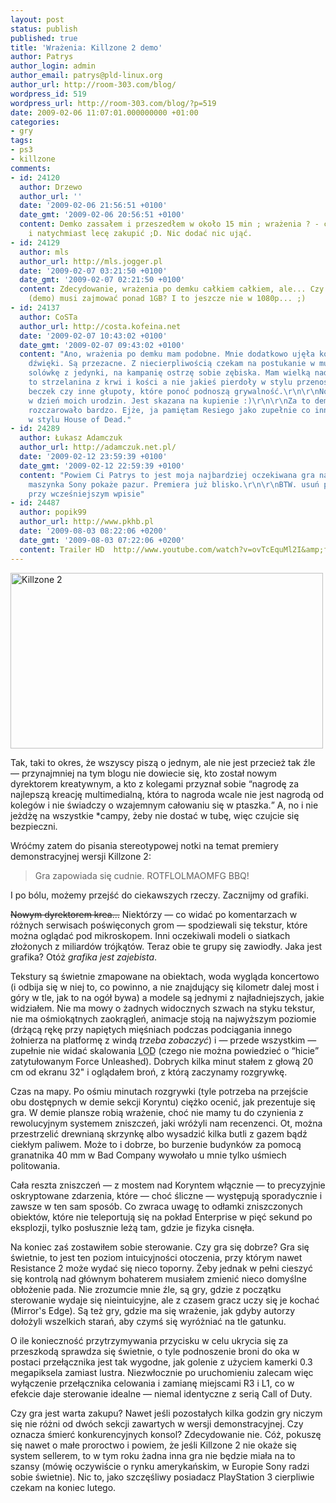 ```yaml
---
layout: post
status: publish
published: true
title: 'Wrażenia: Killzone 2 demo'
author: Patrys
author_login: admin
author_email: patrys@pld-linux.org
author_url: http://room-303.com/blog/
wordpress_id: 519
wordpress_url: http://room-303.com/blog/?p=519
date: 2009-02-06 11:07:01.000000000 +01:00
categories:
- gry
tags:
- ps3
- killzone
comments:
- id: 24120
  author: Drzewo
  author_url: ''
  date: '2009-02-06 21:56:51 +0100'
  date_gmt: '2009-02-06 20:56:51 +0100'
  content: Demko zassałem i przeszedłem w około 15 min ; wrażenia ? - czekam na premierę
    i natychmiast lecę zakupić ;D. Nic dodać nic ująć.
- id: 24129
  author: mls
  author_url: http://mls.jogger.pl
  date: '2009-02-07 03:21:50 +0100'
  date_gmt: '2009-02-07 02:21:50 +0100'
  content: Zdecydowanie, wrażenia po demku całkiem całkiem, ale... Czy coś tak krótkiego
    (demo) musi zajmować ponad 1GB? I to jeszcze nie w 1080p... ;)
- id: 24137
  author: CoSTa
  author_url: http://costa.kofeina.net
  date: '2009-02-07 10:43:02 +0100'
  date_gmt: '2009-02-07 09:43:02 +0100'
  content: "Ano, wrażenia po demku mam podobne. Mnie dodatkowo ujęła kolorystyka i
    dźwięki. Są przezacne. Z niecierpliwością czekam na postukanie w multi ale pamiętając
    solówkę z jedynki, na kampanię ostrzę sobie zębiska. Mam wielką nadzieję, że będzie
    to strzelanina z krwi i kości a nie jakieś pierdoły w stylu przenoszenia myślą
    beczek czy inne głupoty, które ponoć podnoszą grywalność.\r\n\r\nNo i gra wychodzi
    w dzień moich urodzin. Jest skazana na kupienie :)\r\n\r\nZa to demo Resiego mnie
    rozczarowało bardzo. Ejże, ja pamiętam Resiego jako zupełnie co innego a nie strzelnicę
    w stylu House of Dead."
- id: 24289
  author: Łukasz Adamczuk
  author_url: http://adamczuk.net.pl/
  date: '2009-02-12 23:59:39 +0100'
  date_gmt: '2009-02-12 22:59:39 +0100'
  content: "Powiem Ci Patrys to jest moja najbardziej oczekiwana gra na PS3. W końcu
    maszynka Sony pokaże pazur. Premiera już blisko.\r\n\r\nBTW. usuń proszę mój komentarz
    przy wcześniejszym wpisie"
- id: 24487
  author: popik99
  author_url: http://www.pkhb.pl
  date: '2009-08-03 08:22:06 +0200'
  date_gmt: '2009-08-03 07:22:06 +0200'
  content: Trailer HD  http://www.youtube.com/watch?v=ovTcEquMl2I&amp;feature=channel_page
---
```

<p class="strip"><a href="http://www.flickr.com/photos/patrys/3257032563/" title="Killzone 2 by patrys, on Flickr"><img src="http://farm4.static.flickr.com/3333/3257032563_68892a75ef.jpg" width="500" height="281" alt="Killzone 2" /></a></p>

<p>Tak, taki to okres, że wszyscy piszą o jednym, ale nie jest przecież tak źle &mdash; przynajmniej na tym blogu nie dowiecie się, kto został nowym dyrektorem kreatywnym, a kto z kolegami przyznał sobie <q>nagrodę za najlepszą kreację multimedialną, która to nagroda wcale nie jest nagrodą od kolegów i nie świadczy o wzajemnym całowaniu się w ptaszka.</q> A, no i nie jeżdżę na wszystkie *campy, żeby nie dostać w tubę, więc czujcie się bezpieczni.</p>

<p>Wróćmy zatem do pisania stereotypowej notki na temat premiery demonstracyjnej wersji Killzone 2:</p>

<blockquote><p>Gra zapowiada się cudnie. ROTFLOLMAOMFG BBQ!</p></blockquote>

<p>I po bólu, możemy przejść do ciekawszych rzeczy. Zacznijmy od grafiki.</p>

<p><del>Nowym dyrektorem krea&hellip;</del> Niektórzy &mdash; co widać po komentarzach w różnych serwisach poświęconych grom &mdash; spodziewali się tekstur, które można oglądać pod mikroskopem. Inni oczekiwali modeli o siatkach złożonych z miliardów trójkątów. Teraz obie te grupy się zawiodły. Jaka jest grafika? Otóż <em>grafika jest zajebista</em>.</p>

<p>Tekstury są świetnie zmapowane na obiektach, woda wygląda koncertowo (i odbija się w niej to, co powinno, a nie znajdujący się kilometr dalej most i góry w tle, jak to na ogół bywa) a modele są jednymi z najładniejszych, jakie widziałem. Nie ma mowy o żadnych widocznych szwach na styku tekstur, nie ma ośmiokątnych zaokrągleń, animacje stoją na najwyższym poziomie (drżącą rękę przy napiętych mięśniach podczas podciągania innego żołnierza na platformę z windą <em>trzeba zobaczyć</em>) i &mdash; przede wszystkim &mdash; zupełnie nie widać skalowania <abbr title="level of detail">LOD</abbr> (czego nie można powiedzieć o <q>hicie</q> zatytułowanym Force Unleashed). Dobrych kilka minut stałem z głową 20 cm od ekranu 32" i oglądałem broń, z którą zaczynamy rozgrywkę.</p>

<p>Czas na mapy. Po ośmiu minutach rozgrywki (tyle potrzeba na przejście obu dostępnych w demie sekcji Koryntu) ciężko ocenić, jak prezentuje się gra. W demie plansze robią wrażenie, choć nie mamy tu do czynienia z rewolucyjnym systemem zniszczeń, jaki wróżyli nam recenzenci. Ot, można przestrzelić drewnianą skrzynkę albo wysadzić kilka butli z gazem bądź ciekłym paliwem. Może to i dobrze, bo burzenie budynków za pomocą granatnika 40 mm w Bad Company wywołało u mnie tylko uśmiech politowania.</p>

<p>Cała reszta zniszczeń &mdash; z mostem nad Koryntem włącznie &mdash; to precyzyjnie oskryptowane zdarzenia, które &mdash; choć śliczne &mdash; występują sporadycznie i zawsze w ten sam sposób. Co zwraca uwagę to odłamki zniszczonych obiektów, które nie teleportują się na pokład Enterprise w pięć sekund po eksplozji, tylko posłusznie leżą tam, gdzie je fizyka cisnęła.</p>

<p>Na koniec zaś zostawiłem sobie sterowanie. Czy gra się dobrze? Gra się świetnie, to jest ten poziom intuicyjności otoczenia, przy którym nawet Resistance 2 może wydać się nieco toporny. Żeby jednak w pełni cieszyć się kontrolą nad głównym bohaterem musiałem zmienić nieco domyślne obłożenie pada. Nie zrozumcie mnie źle, są gry, gdzie z początku sterowanie wydaje się nieintuicyjne, ale z czasem gracz uczy się je kochać (Mirror's Edge). Są też gry, gdzie ma się wrażenie, jak gdyby autorzy dołożyli wszelkich starań, aby czymś się wyróżniać na tle gatunku.</p>

<p>O ile konieczność przytrzymywania przycisku w celu ukrycia się za przeszkodą sprawdza się świetnie, o tyle podnoszenie broni do oka w postaci przełącznika jest tak wygodne, jak golenie z użyciem kamerki 0.3 megapiksela zamiast lustra. Niezwłocznie po uruchomieniu zalecam więc wyłączenie przełącznika celowania i zamianę miejscami R3 i L1, co w efekcie daje sterowanie idealne &mdash; niemal identyczne z serią Call of Duty.</p>

<p>Czy gra jest warta zakupu? Nawet jeśli pozostałych kilka godzin gry niczym się nie różni od dwóch sekcji zawartych w wersji demonstracyjnej. Czy oznacza śmierć konkurencyjnych konsol? Zdecydowanie nie. Cóż, pokuszę się nawet o małe proroctwo i powiem, że jeśli Killzone 2 nie okaże się system sellerem, to w tym roku żadna inna gra nie będzie miała na to szansy (mówię oczywiście o rynku amerykańskim, w Europie Sony radzi sobie świetnie). Nic to, jako szczęśliwy posiadacz PlayStation 3 cierpliwie czekam na koniec lutego.</p>
